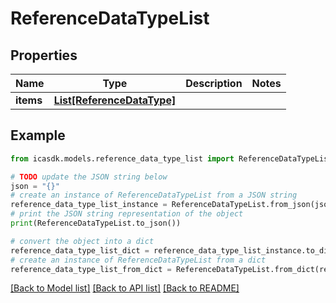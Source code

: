 # ReferenceDataTypeList


## Properties

Name | Type | Description | Notes
------------ | ------------- | ------------- | -------------
**items** | [**List[ReferenceDataType]**](ReferenceDataType.md) |  | 

## Example

```python
from icasdk.models.reference_data_type_list import ReferenceDataTypeList

# TODO update the JSON string below
json = "{}"
# create an instance of ReferenceDataTypeList from a JSON string
reference_data_type_list_instance = ReferenceDataTypeList.from_json(json)
# print the JSON string representation of the object
print(ReferenceDataTypeList.to_json())

# convert the object into a dict
reference_data_type_list_dict = reference_data_type_list_instance.to_dict()
# create an instance of ReferenceDataTypeList from a dict
reference_data_type_list_from_dict = ReferenceDataTypeList.from_dict(reference_data_type_list_dict)
```
[[Back to Model list]](../README.md#documentation-for-models) [[Back to API list]](../README.md#documentation-for-api-endpoints) [[Back to README]](../README.md)


